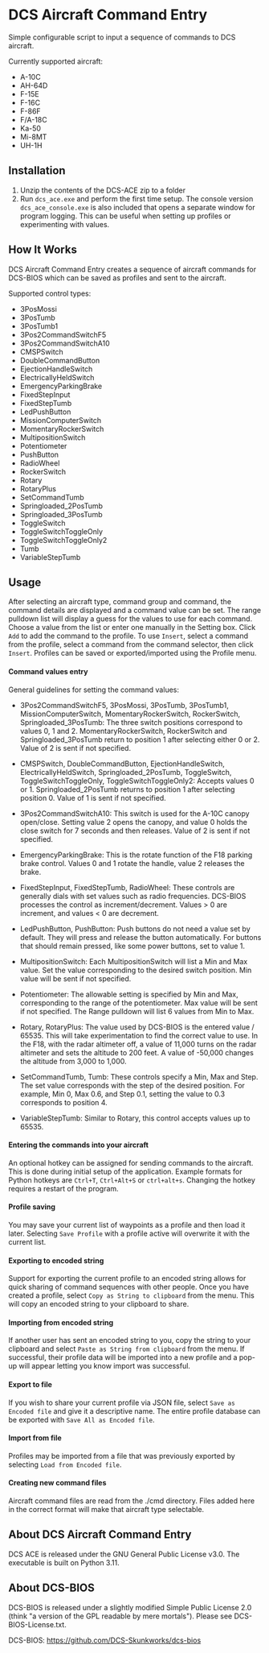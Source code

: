 # DCS Aircraft Command Entry

Simple configurable script to input a sequence of commands to DCS aircraft. 

Currently supported aircraft:

* A-10C
* AH-64D
* F-15E
* F-16C
* F-86F
* F/A-18C
* Ka-50
* Mi-8MT
* UH-1H

## Installation

1. Unzip the contents of the DCS-ACE zip to a folder
2. Run `dcs_ace.exe` and perform the first time setup. The console version `dcs_ace_console.exe` is also included that
opens a separate window for program logging. This can be useful when setting up profiles or experimenting with values.

## How It Works

DCS Aircraft Command Entry creates a sequence of aircraft commands for DCS-BIOS which can be saved as profiles and sent
to the aircraft.

Supported control types:
- 3PosMossi
- 3PosTumb
- 3PosTumb1
- 3Pos2CommandSwitchF5
- 3Pos2CommandSwitchA10
- CMSPSwitch
- DoubleCommandButton
- EjectionHandleSwitch
- ElectricallyHeldSwitch
- EmergencyParkingBrake
- FixedStepInput
- FixedStepTumb
- LedPushButton
- MissionComputerSwitch
- MomentaryRockerSwitch
- MultipositionSwitch
- Potentiometer
- PushButton
- RadioWheel
- RockerSwitch
- Rotary
- RotaryPlus
- SetCommandTumb
- Springloaded_2PosTumb
- Springloaded_3PosTumb
- ToggleSwitch
- ToggleSwitchToggleOnly
- ToggleSwitchToggleOnly2
- Tumb
- VariableStepTumb

## Usage

After selecting an aircraft type, command group and command, the command details are displayed and a command value can be set.
The range pulldown list will display a guess for the values to use for each command. Choose a value from the list or enter one
manually in the Setting box. Click `Add` to add the command to the profile.  To use `Insert`, select a command from the profile,
select a command from the command selector, then click `Insert`.  Profiles can be saved or exported/imported using the Profile menu.

#### Command values entry

General guidelines for setting the command values:

- 3Pos2CommandSwitchF5, 3PosMossi, 3PosTumb, 3PosTumb1, MissionComputerSwitch, MomentaryRockerSwitch, RockerSwitch, Springloaded_3PosTumb:
The three switch positions correspond to values 0, 1 and 2.  MomentaryRockerSwitch, RockerSwitch and Springloaded_3PosTumb return to 
position 1 after selecting either 0 or 2.  Value of 2 is sent if not specified.

- CMSPSwitch, DoubleCommandButton, EjectionHandleSwitch, ElectricallyHeldSwitch, Springloaded_2PosTumb, ToggleSwitch, ToggleSwitchToggleOnly,
ToggleSwitchToggleOnly2:
Accepts values 0 or 1.  Springloaded_2PosTumb returns to position 1 after selecting position 0.  Value of 1 is sent if not specified.

- 3Pos2CommandSwitchA10:
This switch is used for the A-10C canopy open/close.  Setting value 2 opens the canopy, and value 0 holds the close switch for 7 seconds
and then releases.  Value of 2 is sent if not specified.

- EmergencyParkingBrake:
This is the rotate function of the F18 parking brake control.  Values 0 and 1 rotate the handle, value 2 releases the brake.

- FixedStepInput, FixedStepTumb, RadioWheel:
These controls are generally dials with set values such as radio frequencies. DCS-BIOS processes the control as 
increment/decrement.  Values > 0 are increment, and values < 0 are decrement.

- LedPushButton, PushButton:
Push buttons do not need a value set by default.  They will press and release the button automatically.  For buttons that 
should remain pressed, like some power buttons, set to value 1.

- MultipositionSwitch:
Each MultipositionSwitch will list a Min and Max value.  Set the value corresponding to the desired switch position.  Min value
will be sent if not specified.

- Potentiometer:
The allowable setting is specified by Min and Max, corresponding to the range of the potentiometer.  Max value will be sent
if not specified. The Range pulldown will list 6 values from Min to Max.

- Rotary, RotaryPlus:
The value used by DCS-BIOS is the entered value / 65535.  This will take experimentation to find the correct value to
use.  In the F18, with the radar altimeter off, a value of 11,000 turns on the radar altimeter and sets the altitude to 200 feet.
A value of -50,000 changes the altitude from 3,000 to 1,000.

- SetCommandTumb, Tumb:
These controls specify a Min, Max and Step.  The set value corresponds with the step of the desired position.  For example,
Min 0, Max 0.6, and Step 0.1, setting the value to 0.3 corresponds to position 4.

- VariableStepTumb:
Similar to Rotary, this control accepts values up to 65535.

#### Entering the commands into your aircraft

An optional hotkey can be assigned for sending commands to the aircraft.  This is done during initial setup of the 
application.  Example formats for Python hotkeys are `Ctrl+T`, `Ctrl+Alt+S` or `ctrl+alt+s`.  Changing the hotkey requires
a restart of the program.

#### Profile saving

You may save your current list of waypoints as a profile and then load it later. Selecting `Save Profile` with a profile
active will overwrite it with the current list.

#### Exporting to encoded string

Support for exporting the current profile to an encoded string allows for quick sharing of command sequences with other
people.  Once you have created a profile, select `Copy as String to clipboard` from the menu.  This will copy an encoded
string to your clipboard to share.

#### Importing from encoded string

If another user has sent an encoded string to you, copy the string to your clipboard and select 
`Paste as String from clipboard` from the menu.  If successful, their profile data will be imported into
a new profile and a pop-up will appear letting you know import was successful.

#### Export to file

If you wish to share your current profile via JSON file, select `Save as Encoded file` and give it a descriptive name.
The entire profile database can be exported with `Save All as Encoded file`.

#### Import from file

Profiles may be imported from a file that was previously exported by selecting `Load from Encoded file`.

#### Creating new command files

Aircraft command files are read from the ./cmd directory.  Files added here in the correct format will make that aircraft
type selectable.

## About DCS Aircraft Command Entry
DCS ACE is released under the GNU General Public License v3.0.  The executable is built on Python 3.11.

## About DCS-BIOS
DCS-BIOS is released under a slightly modified Simple Public License 2.0 (think "a version of the GPL readable by 
mere mortals"). Please see DCS-BIOS-License.txt.

DCS-BIOS: https://github.com/DCS-Skunkworks/dcs-bios
